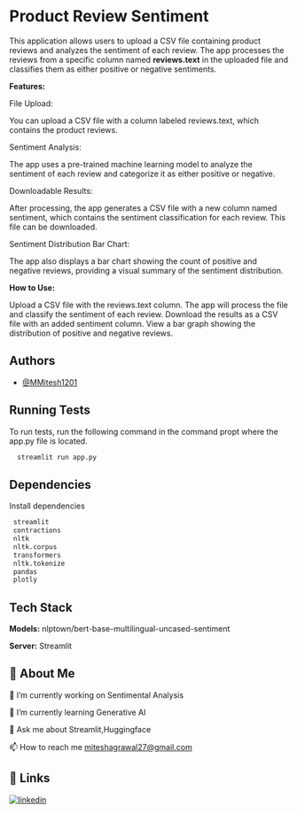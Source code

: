 
# Product Review Sentiment

This application allows users to upload a CSV file containing product reviews and analyzes the sentiment of each review. The app processes the reviews from a specific column named **reviews.text** in the uploaded file and classifies them as either positive or negative sentiments.

**Features:**

File Upload:

You can upload a CSV file with a column labeled reviews.text, which contains the product reviews.

Sentiment Analysis:

 The app uses a pre-trained machine learning model to analyze the sentiment of each review and categorize it as either positive or negative.

Downloadable Results:

 After processing, the app generates a CSV file with a new column named sentiment, which contains the sentiment classification for each review. This file can be downloaded.
 
Sentiment Distribution Bar Chart:

 The app also displays a bar chart showing the count of positive and negative reviews, providing a visual summary of the sentiment distribution.

**How to Use:**

Upload a CSV file with the reviews.text column.
The app will process the file and classify the sentiment of each review.
Download the results as a CSV file with an added sentiment column.
View a bar graph showing the distribution of positive and negative reviews.


## Authors

- [@MMitesh1201](https://github.com/MMitesh1201)


## Running Tests

To run tests, run the following command in the command propt where the app.py file is located.

```bash
  streamlit run app.py
```


## Dependencies


Install dependencies

```bash
 streamlit 
 contractions
 nltk
 nltk.corpus 
 transformers
 nltk.tokenize
 pandas 
 plotly
```



## Tech Stack

**Models:** nlptown/bert-base-multilingual-uncased-sentiment

**Server:** Streamlit


## 🚀 About Me
🔭 I’m currently working on Sentimental Analysis

🌱 I’m currently learning Generative AI

💬 Ask me about Streamlit,Huggingface

📫 How to reach me miteshagrawal27@gmail.com


## 🔗 Links
[![linkedin](https://img.shields.io/badge/linkedin-0A66C2?style=for-the-badge&logo=linkedin&logoColor=white)](https://www.linkedin.com/in/mitesh-agrawal-9934ab215/)


